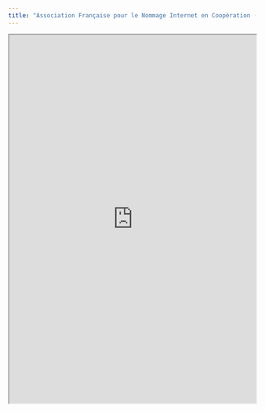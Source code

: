 ```yaml
---
title: "Association Française pour le Nommage Internet en Coopération (AFNIC)"
---
```



<iframe height="750" width="100%" src="https://ewelton.github.io/ktest/wiki.html#Association%20Fran%C3%A7aise%20pour%20le%20Nommage%20Internet%20en%20Coop%C3%A9ration%20(AFNIC)"></iframe>
